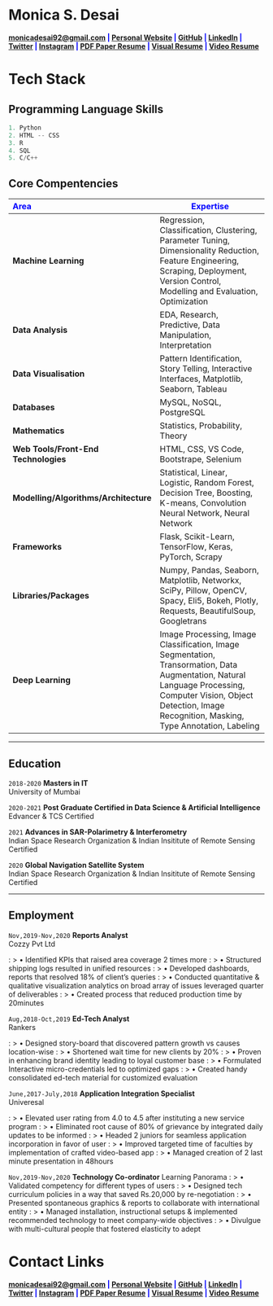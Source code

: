 # Monica S. Desai

<span style="color:blue">**<a href="mailto:monicadesai92@gmail.com">monicadesai92@gmail.com</a>
|
<a href="https://monicadesai-tech.github.io/" target="_blank">Personal Website</a>
|
<a href="https://github.com/monicadesAI-tech" target="_blank">GitHub</a>
|
<a href="https://linkedin.com/in/md92" target="_blank">LinkedIn</a>
|
<a href="https://twitter.com/MonicaDesai92" target="_blank">Twitter</a>
|
<a href="https://www.instagram.com/monica_desai_92/" target="_blank">Instagram</a>
|
<a href=" " target="_blank">PDF Paper Resume</a>
|
<a href="" target="_blank">Visual Resume</a>
|
<a href="https://drive.google.com/file/d/1oYdqPxfi5rzTSB3GKsZOqXoEt4FYCdbY/view?usp=sharing" target="_blank">Video Resume</a>**</span>

# **Tech Stack**
## **Programming Language Skills**

```python
1. Python
2. HTML -- CSS
3. R
4. SQL
5. C/C++
```
## **Core Compentencies**

| <span style="color:blue">**Area**</span> | <span style="color:blue">**Expertise**</span>                                                                         |
| :----------------------------------------- | --------------------------------------------------------------------------------------------------------------------|
| **Machine Learning**                       |             Regression, Classification, Clustering, Parameter Tuning, Dimensionality Reduction, Feature Engineering, Scraping, Deployment, Version Control, Modelling and Evaluation, Optimization |                                                                            
| **Data Analysis**                          |             EDA, Research, Predictive, Data Manipulation, Interpretation                                            |
| **Data Visualisation**                     |             Pattern Identification, Story Telling, Interactive Interfaces, Matplotlib, Seaborn, Tableau             |                               
| **Databases**                              |             MySQL, NoSQL, PostgreSQL                                                                                |
| **Mathematics**                            |             Statistics, Probability, Theory                                                                         |
| **Web Tools/Front-End Technologies**       |             HTML, CSS, VS Code, Bootstrape, Selenium                                                                |
| **Modelling/Algorithms/Architecture**      |             Statistical, Linear, Logistic, Random Forest, Decision Tree, Boosting, K-means, Convolution Neural Network, Neural Network  |                                                                                                                                                                                                                   
| **Frameworks**                             |             Flask, Scikit-Learn, TensorFlow, Keras, PyTorch, Scrapy                                                 |
| **Libraries/Packages**                     |             Numpy, Pandas, Seaborn, Matplotlib, Networkx, SciPy, Pillow, OpenCV, Spacy, Eli5, Bokeh, Plotly,  Requests, BeautifulSoup, Googletrans |                                         
| **Deep Learning**                         |             Image Processing, Image Classification, Image Segmentation, Transormation, Data  Augmentation, Natural Language Processing, Computer Vision,  Object Detection, Image Recognition, Masking, Type Annotation, Labeling  |
                                                                     
                                                                                                                     
---

## **Education**

`2018-2020` **Masters in IT** <br/>
 University of Mumbai

`2020-2021` **Post Graduate Certified in Data Science & Artificial Intelligence** <br/>
 Edvancer & TCS Certified

`2021` **Advances in SAR-Polarimetry & Interferometry** <br/>
 Indian Space Research Organization & Indian Insititute of Remote Sensing Certified
 
`2020` **Global Navigation Satellite System** <br/>
Indian Space Research Organization & Indian Insititute of Remote Sensing Certified
 

--- 

## **Employment**

`Nov,2019-Nov,2020` **Reports Analyst** <br/>
                    Cozzy Pvt Ltd

: > •	Identified KPIs that raised area coverage 2 times more
: > •	Structured shipping logs resulted in unified resources
: > •	Developed dashboards, reports that resolved 18% of client’s queries
: > •	Conducted quantitative & qualitative visualization analytics on broad array of issues leveraged quarter of deliverables
: > •	Created process that reduced production time by 20minutes

`Aug,2018-Oct,2019` **Ed-Tech Analyst** <br/>
                    Rankers

: > •	Designed story-board that discovered pattern growth vs causes location-wise
: > •	Shortened wait time for new clients by 20%
: > •	Proven in enhancing brand identity leading to loyal customer base
: > •	Formulated Interactive micro-credentials led to optimized gaps
: > •	Created handy consolidated ed-tech material for customized evaluation

`June,2017-July,2018` **Application Integration Specialist** <br/>
                      Univeresal

: > •	Elevated user rating from 4.0 to 4.5 after instituting a new service program
: > •	Eliminated root cause of 80% of grievance by integrated daily updates to be informed
: > •	Headed 2 juniors for seamless application incorporation in favor of user
: > •	Improved targeted time of faculties by implementation of crafted video-based app
: > •	Managed creation of 2 last minute presentation in 48hours

`Nov,2019-Nov,2020` **Technology Co-ordinator**
                    Learning Panorama
: > •	Validated competency for different types of users
: > •	Designed tech curriculum policies in a way that saved Rs.20,000 by re-negotiation
: > •	Presented spontaneous graphics & reports to collaborate with international entity
: > •	Managed installation, instructional setups & implemented recommended technology to meet company-wide objectives
: > •	Divulgue with multi-cultural people that fostered elasticity to adept


# **Contact Links**

<span style="color:blue">**<a href="mailto:monicadesai92@gmail.com">monicadesai92@gmail.com</a>
|
<a href="https://monicadesai-tech.github.io/" target="_blank">Personal Website</a>
|
<a href="https://github.com/monicadesAI-tech" target="_blank">GitHub</a>
|
<a href="https://linkedin.com/in/md92" target="_blank">LinkedIn</a>
|
<a href="https://twitter.com/MonicaDesai92" target="_blank">Twitter</a>
|
<a href="https://www.instagram.com/monica_desai_92/" target="_blank">Instagram</a>
|
<a href="" target="_blank">PDF Paper Resume</a>
|
<a href="" target="_blank">Visual Resume</a>
|
<a href="" target="_blank">Video Resume</a>**</span>


